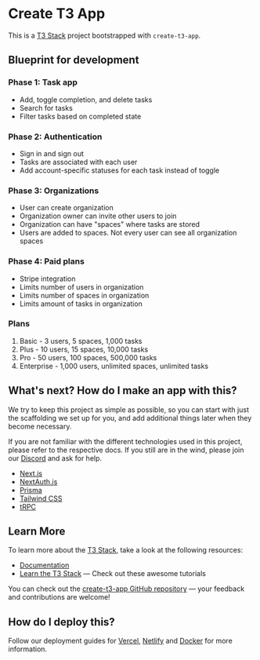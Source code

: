 # Create T3 App

This is a [T3 Stack](https://create.t3.gg/) project bootstrapped with `create-t3-app`.

## Blueprint for development

### Phase 1: Task app

- Add, toggle completion, and delete tasks
- Search for tasks
- Filter tasks based on completed state

### Phase 2: Authentication

- Sign in and sign out
- Tasks are associated with each user
- Add account-specific statuses for each task instead of toggle

### Phase 3: Organizations

- User can create organization
- Organization owner can invite other users to join
- Organization can have "spaces" where tasks are stored
- Users are added to spaces. Not every user can see all organization spaces

### Phase 4: Paid plans

- Stripe integration
- Limits number of users in organization
- Limits number of spaces in organization
- Limits amount of tasks in organization

### Plans

1. Basic - 3 users, 5 spaces, 1,000 tasks
2. Plus - 10 users, 15 spaces, 10,000 tasks
3. Pro - 50 users, 100 spaces, 500,000 tasks
4. Enterprise - 1,000 users, unlimited spaces, unlimited tasks

## What's next? How do I make an app with this?

We try to keep this project as simple as possible, so you can start with just the scaffolding we set up for you, and add additional things later when they become necessary.

If you are not familiar with the different technologies used in this project, please refer to the respective docs. If you still are in the wind, please join our [Discord](https://t3.gg/discord) and ask for help.

- [Next.js](https://nextjs.org)
- [NextAuth.js](https://next-auth.js.org)
- [Prisma](https://prisma.io)
- [Tailwind CSS](https://tailwindcss.com)
- [tRPC](https://trpc.io)

## Learn More

To learn more about the [T3 Stack](https://create.t3.gg/), take a look at the following resources:

- [Documentation](https://create.t3.gg/)
- [Learn the T3 Stack](https://create.t3.gg/en/faq#what-learning-resources-are-currently-available) — Check out these awesome tutorials

You can check out the [create-t3-app GitHub repository](https://github.com/t3-oss/create-t3-app) — your feedback and contributions are welcome!

## How do I deploy this?

Follow our deployment guides for [Vercel](https://create.t3.gg/en/deployment/vercel), [Netlify](https://create.t3.gg/en/deployment/netlify) and [Docker](https://create.t3.gg/en/deployment/docker) for more information.

